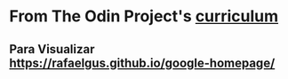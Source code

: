# From The Odin Project's [curriculum](http://www.theodinproject.com/courses/web-development-101/lessons/html-css)

## Para Visualizar https://rafaelgus.github.io/google-homepage/
